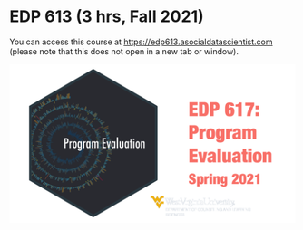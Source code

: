 # EDP 613 (3 hrs, Fall 2021)

You can access this course at https://edp613.asocialdatascientist.com (please note that this does not open in a new tab or window).

![EDP 693g image](static/img/course_info.png)
